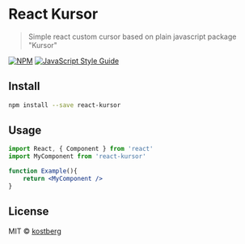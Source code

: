 # React Kursor

> Simple react custom cursor based on plain javascript package &quot;Kursor&quot;

[![NPM](https://img.shields.io/npm/v/react-kursor.svg)](https://www.npmjs.com/package/react-kursor) [![JavaScript Style Guide](https://img.shields.io/badge/code_style-standard-brightgreen.svg)](https://standardjs.com)

## Install

```bash
npm install --save react-kursor
```

## Usage

```jsx
import React, { Component } from 'react'
import MyComponent from 'react-kursor'

function Example(){
    return <MyComponent />
}
```

## License

MIT © [kostberg](https://github.com/kostberg)
